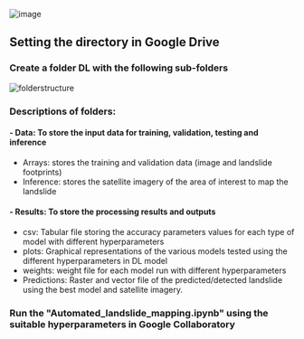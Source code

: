![image](https://github.com/comeall11/AOHRSI_KamalAndSerge/assets/6022346/0d5e787f-c115-457e-bc75-c7efe9eb5043)

## Setting the directory in Google Drive

###  Create a folder DL with the following sub-folders

   
![folderstructure](https://github.com/comeall11/AOHRSI_KamalAndSerge/assets/6022346/8b1078d7-0ae1-4ad8-bbec-ac35d56de64b)


###  Descriptions of folders:
   
 #### - Data: To store the input data for training, validation, testing and inference
 - Arrays: stores the training and validation data (image and landslide footprints)
 - Inference: stores the satellite imagery of the area of interest to map the landslide
 
 #### - Results: To store the processing results and outputs
 - csv: Tabular file storing the accuracy parameters values for each type of model with different hyperparameters
 - plots: Graphical representations of the various models tested using the different hyperparameters in DL model
 - weights: weight file for each model run with different hyperparameters
 - Predictions: Raster and vector file of the predicted/detected landslide using the best model and satellite imagery.
     
### Run the "Automated_landslide_mapping.ipynb" using the suitable hyperparameters in Google Collaboratory
